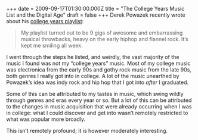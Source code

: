 +++
date = 2009-09-17T01:30:00.000Z
title = "The College Years Music List and the Digital Age"
draft = false
+++
Derek Powazek recently wrote about his [college years
playlist](http://powazek.com/posts/2035):

> My playlist turned out to be 9 gigs of awesome and embarrassing
> musical throwbacks, heavy on the early hiphop and flannel rock. It’s
> kept me smiling all week.

I went through the steps he listed, and weirdly, the vast majority of
the music I found was not my “college years” music. Most of my college
music was electronica from the early 90s and gothy rock music from the
late 90s, both genres I really got into in college. A lot of the music
unearthed by Powazek’s idea was indy rock and hip hop that I got into
*after* I graduated.

Some of this can be attributed to my tastes in music, which swing wildly
through genres and eras every year or so. But a lot of this can be
attributed to the changes in music acquisition that were already
occurring when I was in college: what I could discover and get into
wasn’t remotely restricted to what was popular more broadly.

This isn’t remotely profound; it is however moderately interesting.
